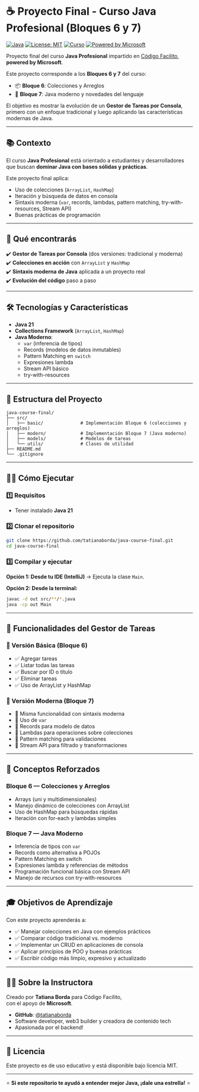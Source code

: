 # ☕ Proyecto Final - Curso **Java Profesional** (Bloques 6 y 7)

[![Java](https://img.shields.io/badge/Java-21-orange?logo=java&logoColor=white)](https://www.oracle.com/java/)
[![License: MIT](https://img.shields.io/badge/License-MIT-green.svg)](LICENSE)
[![Curso](https://img.shields.io/badge/Código%20Facilito-Java%20Profesional-blue)](https://codigofacilito.com/cursos/java-profesional)
[![Powered by Microsoft](https://img.shields.io/badge/Powered%20by-Microsoft-0078D4?logo=microsoft&logoColor=white)](https://www.microsoft.com)

Proyecto final del curso **Java Profesional** impartido en [Código Facilito](https://codigofacilito.com/cursos/java-profesional),  
**powered by Microsoft**.  

Este proyecto corresponde a los **Bloques 6 y 7** del curso:  
- 📦 **Bloque 6**: Colecciones y Arreglos  
- 🚀 **Bloque 7**: Java moderno y novedades del lenguaje  

El objetivo es mostrar la evolución de un **Gestor de Tareas por Consola**, primero con un enfoque tradicional y luego aplicando las características modernas de Java.

---

## 📚 Contexto

El curso **Java Profesional** está orientado a estudiantes y desarrolladores que buscan **dominar Java con bases sólidas y prácticas**.  

Este proyecto final aplica:  
- Uso de colecciones (`ArrayList`, `HashMap`)  
- Iteración y búsqueda de datos en consola  
- Sintaxis moderna (`var`, records, lambdas, pattern matching, try-with-resources, Stream API)  
- Buenas prácticas de programación  

---

## 🚀 Qué encontrarás

✔️ **Gestor de Tareas por Consola** (dos versiones: tradicional y moderna)  
✔️ **Colecciones en acción** con `ArrayList` y `HashMap`  
✔️ **Sintaxis moderna de Java** aplicada a un proyecto real  
✔️ **Evolución del código** paso a paso  

---

## 🛠️ Tecnologías y Características

- **Java 21**  
- **Collections Framework** (`ArrayList`, `HashMap`)  
- **Java Moderno**:
  - `var` (inferencia de tipos)  
  - Records (modelos de datos inmutables)  
  - Pattern Matching en `switch`  
  - Expresiones lambda  
  - Stream API básico  
  - try-with-resources  

---

## 📁 Estructura del Proyecto

```
java-course-final/
├── src/
│   ├── basic/              # Implementación Bloque 6 (colecciones y arreglos)
│   ├── modern/             # Implementación Bloque 7 (Java moderno)
│   ├── models/             # Modelos de tareas
│   └── utils/              # Clases de utilidad
├── README.md
└── .gitignore
```

---

## 🏃‍♂️ Cómo Ejecutar

### 1️⃣ Requisitos
- Tener instalado **Java 21**

### 2️⃣ Clonar el repositorio

```bash
git clone https://github.com/tatianaborda/java-course-final.git
cd java-course-final
```

### 3️⃣ Compilar y ejecutar

**Opción 1: Desde tu IDE (IntelliJ)** → Ejecuta la clase `Main`.

**Opción 2: Desde la terminal:**
```bash
javac -d out src/**/*.java
java -cp out Main
```

---

## 🎯 Funcionalidades del Gestor de Tareas

### 🔹 Versión Básica (Bloque 6)
- ✅ Agregar tareas
- ✅ Listar todas las tareas
- ✅ Buscar por ID o título
- ✅ Eliminar tareas
- ✅ Uso de ArrayList y HashMap

### 🔹 Versión Moderna (Bloque 7)
- 🚀 Misma funcionalidad con sintaxis moderna
- 🚀 Uso de `var`
- 🚀 Records para modelo de datos
- 🚀 Lambdas para operaciones sobre colecciones
- 🚀 Pattern matching para validaciones
- 🚀 Stream API para filtrado y transformaciones

---

## 📝 Conceptos Reforzados

### Bloque 6 — Colecciones y Arreglos
- Arrays (uni y multidimensionales)
- Manejo dinámico de colecciones con ArrayList
- Uso de HashMap para búsquedas rápidas
- Iteración con for-each y lambdas simples

### Bloque 7 — Java Moderno
- Inferencia de tipos con `var`
- Records como alternativa a POJOs
- Pattern Matching en switch
- Expresiones lambda y referencias de métodos
- Programación funcional básica con Stream API
- Manejo de recursos con try-with-resources

---

## 🎓 Objetivos de Aprendizaje

Con este proyecto aprenderás a:
- ✅ Manejar colecciones en Java con ejemplos prácticos
- ✅ Comparar código tradicional vs. moderno
- ✅ Implementar un CRUD en aplicaciones de consola
- ✅ Aplicar principios de POO y buenas prácticas
- ✅ Escribir código más limpio, expresivo y actualizado

---

## 👩‍🏫 Sobre la Instructora

Creado por **Tatiana Borda** para Código Facilito,  
con el apoyo de **Microsoft**.

- **GitHub**: [@tatianaborda](https://github.com/tatianaborda)
- Software developer, web3 builder y creadora de contenido tech
- Apasionada por el backend!

---

## 📄 Licencia

Este proyecto es de uso educativo y está disponible bajo licencia MIT.

---

⭐ **Si este repositorio te ayudó a entender mejor Java, ¡dale una estrella!** ⭐
